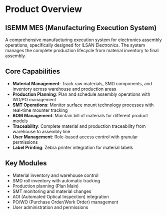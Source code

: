 # Product Overview

## ISEMM MES (Manufacturing Execution System)

A comprehensive manufacturing execution system for electronics assembly operations, specifically designed for ILSAN Electronics. The system manages the complete production lifecycle from material inventory to final assembly.

## Core Capabilities

- **Material Management**: Track raw materials, SMD components, and inventory across warehouse and production areas
- **Production Planning**: Plan and schedule assembly operations with WO/PO management
- **SMT Operations**: Monitor surface mount technology processes with real-time mounter tracking
- **BOM Management**: Maintain bill of materials for different product models
- **Traceability**: Complete material and production traceability from warehouse to assembly line
- **User Management**: Role-based access control with granular permissions
- **Label Printing**: Zebra printer integration for material labels

## Key Modules

- Material inventory and warehouse control
- SMD roll inventory with automatic tracking
- Production planning (Plan Main)
- SMT monitoring and material changes
- AOI (Automated Optical Inspection) integration
- PO/WO (Purchase Order/Work Order) management
- User administration and permissions

